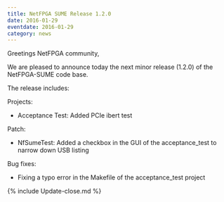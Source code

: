 ```yaml
---
title: NetFPGA SUME Release 1.2.0
date: 2016-01-29
eventdate: 2016-01-29
category: news
---
```


Greetings NetFPGA community,

We are pleased to announce today the next minor release (1.2.0) of the NetFPGA-SUME code base.

The release includes:

Projects:
- Acceptance Test: Added PCIe ibert test

Patch:
- NfSumeTest: Added a checkbox in the GUI of the acceptance_test to narrow down USB listing

Bug fixes:
- Fixing a typo error in the Makefile of the acceptance_test project

{% include Update-close.md %}
